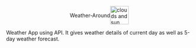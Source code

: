 <div style="display: flex; justify-content: center; align-items: center;"> <p>Weather-Around</p>
  <img width="auto" height="50px" alt="clouds and sun image." src="https://user-images.githubusercontent.com/95037464/193986516-7cef33a1-60b4-47ee-bb4c-ea3d36b34ec8.png">
</div>

Weather App using API. It gives weather details of current day as well as 5-day weather forecast.
